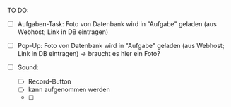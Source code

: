 TO DO:

- [ ] Aufgaben-Task: Foto von Datenbank wird in "Aufgabe" geladen (aus Webhost; Link in DB eintragen)
- [ ] Pop-Up: Foto von Datenbank wird in "Aufgabe" geladen (aus Webhost; Link in DB eintragen) -> braucht es hier ein Foto?

- [ ] Sound: 
    - [ ] Record-Button
    - [ ] kann aufgenommen werden
    - [ ]